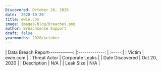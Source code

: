 ```yaml
---
Discovered: October 20, 2020
date: '2020-10-20'
title: ewie.com
image: images/blog/Breaches.png
author: Breachsense Support
draft: false
yearmonths: 2020/october
---
```


| Data Breach Report------------:   |:-------------:    | :-----:|
| Victim    | ewie.com      | 
| Threat Actor    | Corporate Leaks      | 
| Date Discovered    | Oct 20, 2020      | 
| Description    | N/A      | 
| Leak Size    | N/A      | 

